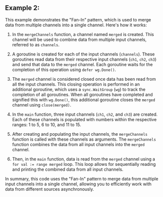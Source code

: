 ## Example 2:
This example demonstrates the "Fan-In" pattern, which is used to merge data from multiple channels into a single channel. Here's how it works:

1. In the `mergeChannels` function, a channel named `merged` is created. This channel will be used to combine data from multiple input channels, referred to as `channels`.

2. A goroutine is created for each of the input channels (`channels`). These goroutines read data from their respective input channels (`ch1`, `ch2`, `ch3`) and send that data to the `merged` channel. Each goroutine waits for the completion of this operation using `defer wg.Done()`.

3. The `merged` channel is considered closed once data has been read from all the input channels. This closing operation is performed in an additional goroutine, which uses a `sync.WaitGroup` (`wg`) to track the completion of all goroutines. When all goroutines have completed and signified this with `wg.Done()`, this additional goroutine closes the `merged` channel using `close(merged)`.

4. In the `main` function, three input channels (`ch1`, `ch2`, and `ch3`) are created. Each of these channels is populated with numbers within the respective ranges: 1 to 5, 6 to 10, and 11 to 15.

5. After creating and populating the input channels, the `mergeChannels` function is called with these channels as arguments. The `mergeChannels` function combines the data from all input channels into the `merged` channel.

6. Then, in the `main` function, data is read from the `merged` channel using a `for val := range merged` loop. This loop allows for sequentially reading and printing the combined data from all input channels.

In summary, this code uses the "Fan-In" pattern to merge data from multiple input channels into a single channel, allowing you to efficiently work with data from different sources asynchronously.